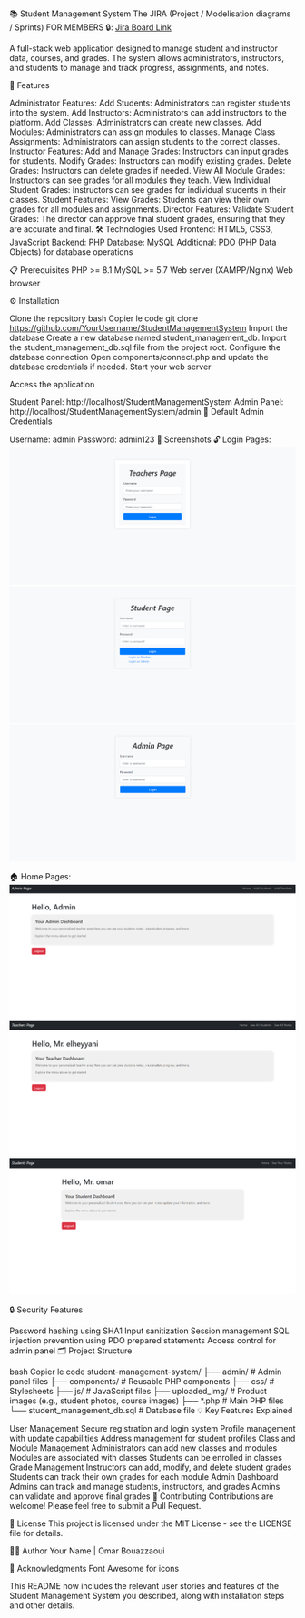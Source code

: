 📚 Student Management System
The JIRA (Project / Modelisation diagrams / Sprints) FOR MEMBERS 🔒: [Jira Board Link](https://ataouil90.atlassian.net/jira/software/projects/SCRUM/boards/1?atlOrigin=eyJpIjoiYWFhMzM1NWExYzZiNDBiMThhZTk4NTYyYjkwNzg4YjYiLCJwIjoiaiJ9)

A full-stack web application designed to manage student and instructor data, courses, and grades. The system allows administrators, instructors, and students to manage and track progress, assignments, and notes.

🌟 Features

Administrator Features:
Add Students: Administrators can register students into the system.
Add Instructors: Administrators can add instructors to the platform.
Add Classes: Administrators can create new classes.
Add Modules: Administrators can assign modules to classes.
Manage Class Assignments: Administrators can assign students to the correct classes.
Instructor Features:
Add and Manage Grades: Instructors can input grades for students.
Modify Grades: Instructors can modify existing grades.
Delete Grades: Instructors can delete grades if needed.
View All Module Grades: Instructors can see grades for all modules they teach.
View Individual Student Grades: Instructors can see grades for individual students in their classes.
Student Features:
View Grades: Students can view their own grades for all modules and assignments.
Director Features:
Validate Student Grades: The director can approve final student grades, ensuring that they are accurate and final.
🛠️ Technologies Used
Frontend: HTML5, CSS3, JavaScript
Backend: PHP
Database: MySQL
Additional: PDO (PHP Data Objects) for database operations

📋 Prerequisites
PHP >= 8.1
MySQL >= 5.7
Web server (XAMPP/Nginx)
Web browser

⚙️ Installation

Clone the repository
bash
Copier le code
git clone https://github.com/YourUsername/StudentManagementSystem
Import the database
Create a new database named student_management_db.
Import the student_management_db.sql file from the project root.
Configure the database connection
Open components/connect.php and update the database credentials if needed.
Start your web server

Access the application

Student Panel: http://localhost/StudentManagementSystem
Admin Panel: http://localhost/StudentManagementSystem/admin
👤 Default Admin Credentials

Username: admin
Password: admin123
📱 Screenshots
🔓 Login Pages:
![alt text](./images/s2.png)
![alt text](./images/s1.png)
![alt text](./images/s3.png)



🏠 Home Pages:
![alt text](./images/s4.png)
![alt text](./images/s5.png)
![alt text](./images/s6.png)





🔒 Security Features

Password hashing using SHA1
Input sanitization
Session management
SQL injection prevention using PDO prepared statements
Access control for admin panel
🗂️ Project Structure

bash
Copier le code
student-management-system/
├── admin/                   # Admin panel files
├── components/              # Reusable PHP components
├── css/                     # Stylesheets
├── js/                      # JavaScript files
├── uploaded_img/            # Product images (e.g., student photos, course images)
├── *.php                    # Main PHP files
└── student_management_db.sql # Database file
💡 Key Features Explained

User Management
Secure registration and login system
Profile management with update capabilities
Address management for student profiles
Class and Module Management
Administrators can add new classes and modules
Modules are associated with classes
Students can be enrolled in classes
Grade Management
Instructors can add, modify, and delete student grades
Students can track their own grades for each module
Admin Dashboard
Admins can track and manage students, instructors, and grades
Admins can validate and approve final grades
🤝 Contributing
Contributions are welcome! Please feel free to submit a Pull Request.

📄 License
This project is licensed under the MIT License - see the LICENSE file for details.

👨‍💻 Author
Your Name | Omar Bouazzaoui 

🙏 Acknowledgments
Font Awesome for icons

This README now includes the relevant user stories and features of the Student Management System you described, along with installation steps and other details.
